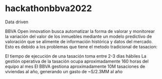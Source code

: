 # hackathonbbva2022
Data driven

BBVA Open innovation busca automatizar la forma de valorar y monitorear la variación del valor de los inmuebles mediante un modelo predictivo de valoración que se alimente de información histórica y datos del mercado. Esto es debido a los problemas que tiene el metodo tradicional de tasacion:

El tiempo de ejecución de una tasación toma entre 2-3 días hábiles
La gestión operativa de la tasación ocupa aproximadamente 160 horas del equipo al mes
El BBVA gestiona aproximadamente 10M tasaciones de viviendas al año, generando un gasto de ~S/2.3MM al año
